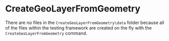 # CreateGeoLayerFromGeometry

There are no files in the `CreateGeoLayerFromGeometry\data` folder because all of the files within the testing framework are created on the fly with the `CreateGeoLayerFromGeometry` command. 